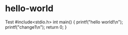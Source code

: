 # hello-world
Test
#include<stdio.h>
int main()
{
  printf("hello world!\n");
  printf("change1\n");
  return 0;
}
